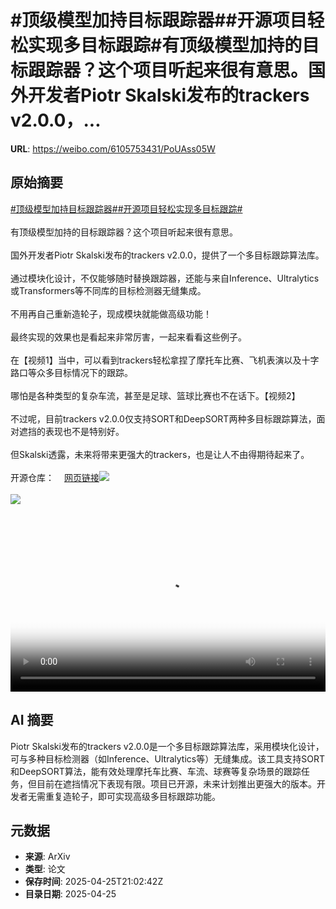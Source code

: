 # #顶级模型加持目标跟踪器##开源项目轻松实现多目标跟踪#有顶级模型加持的目标跟踪器？这个项目听起来很有意思。国外开发者Piotr Skalski发布的trackers v2.0.0，...

**URL**: https://weibo.com/6105753431/PoUAss05W

## 原始摘要

<a href="https://m.weibo.cn/search?containerid=231522type%3D1%26t%3D10%26q%3D%23%E9%A1%B6%E7%BA%A7%E6%A8%A1%E5%9E%8B%E5%8A%A0%E6%8C%81%E7%9B%AE%E6%A0%87%E8%B7%9F%E8%B8%AA%E5%99%A8%23&amp;extparam=%23%E9%A1%B6%E7%BA%A7%E6%A8%A1%E5%9E%8B%E5%8A%A0%E6%8C%81%E7%9B%AE%E6%A0%87%E8%B7%9F%E8%B8%AA%E5%99%A8%23" data-hide=""><span class="surl-text">#顶级模型加持目标跟踪器#</span></a><a href="https://m.weibo.cn/search?containerid=231522type%3D1%26t%3D10%26q%3D%23%E5%BC%80%E6%BA%90%E9%A1%B9%E7%9B%AE%E8%BD%BB%E6%9D%BE%E5%AE%9E%E7%8E%B0%E5%A4%9A%E7%9B%AE%E6%A0%87%E8%B7%9F%E8%B8%AA%23&amp;extparam=%23%E5%BC%80%E6%BA%90%E9%A1%B9%E7%9B%AE%E8%BD%BB%E6%9D%BE%E5%AE%9E%E7%8E%B0%E5%A4%9A%E7%9B%AE%E6%A0%87%E8%B7%9F%E8%B8%AA%23" data-hide=""><span class="surl-text">#开源项目轻松实现多目标跟踪#</span></a><br><br>有顶级模型加持的目标跟踪器？这个项目听起来很有意思。<br><br>国外开发者Piotr Skalski发布的trackers v2.0.0，提供了一个多目标跟踪算法库。<br><br>通过模块化设计，不仅能够随时替换跟踪器，还能与来自Inference、Ultralytics或Transformers等不同库的目标检测器无缝集成。<br><br>不用再自己重新造轮子，现成模块就能做高级功能！<br><br>最终实现的效果也是看起来非常厉害，一起来看看这些例子。<br><br>在【视频1】当中，可以看到trackers轻松拿捏了摩托车比赛、飞机表演以及十字路口等众多目标情况下的跟踪。<br><br>哪怕是各种类型的复杂车流，甚至是足球、篮球比赛也不在话下。【视频2】<br><br>不过呢，目前trackers v2.0.0仅支持SORT和DeepSORT两种多目标跟踪算法，面对遮挡的表现也不是特别好。<br><br>但Skalski透露，未来将带来更强大的trackers，也是让人不由得期待起来了。<br><br>开源仓库：<a href="https://weibo.cn/sinaurl?u=https%3A%2F%2Fgithub.com%2Froboflow%2Ftrackers" data-hide=""><span class="url-icon"><img style="width: 1rem;height: 1rem" src="https://h5.sinaimg.cn/upload/2015/09/25/3/timeline_card_small_web_default.png" referrerpolicy="no-referrer"></span><span class="surl-text">网页链接</span></a><img style="" src="https://tvax1.sinaimg.cn/large/006Fd7o3ly1i0t70hy91qj31hc0u0wgv.jpg" referrerpolicy="no-referrer"><br><br><img style="" src="https://tvax3.sinaimg.cn/large/006Fd7o3ly1i0t70g4oh4j31hc0u0te6.jpg" referrerpolicy="no-referrer"><br><br><br clear="both"><div style="clear: both"></div><video controls="controls" poster="https://tvax1.sinaimg.cn/orj480/006Fd7o3ly1i0t70ihh72j31hc0u0wgv.jpg" style="width: 100%"><source src="https://f.video.weibocdn.com/o0/S58LpMiRlx08nKDBFoEg01041200d06V0E010.mp4?label=mp4_720p&amp;template=1280x720.25.0&amp;ori=0&amp;ps=1CwnkDw1GXwCQx&amp;Expires=1745618545&amp;ssig=LJsKocMCgi&amp;KID=unistore,video"><source src="https://f.video.weibocdn.com/o0/fY6ddOjflx08nKDAv3N6010412006YpL0E010.mp4?label=mp4_hd&amp;template=852x480.25.0&amp;ori=0&amp;ps=1CwnkDw1GXwCQx&amp;Expires=1745618545&amp;ssig=n6R8nQglTG&amp;KID=unistore,video"><source src="https://f.video.weibocdn.com/o0/PrKcgatGlx08nKDAx080010412004rh70E010.mp4?label=mp4_ld&amp;template=640x360.25.0&amp;ori=0&amp;ps=1CwnkDw1GXwCQx&amp;Expires=1745618545&amp;ssig=cWEwdV65k4&amp;KID=unistore,video"><p>视频无法显示，请前往<a href="https://video.weibo.com/show?fid=1034%3A5159372808978446" target="_blank" rel="noopener noreferrer">微博视频</a>观看。</p></video>

## AI 摘要

Piotr Skalski发布的trackers v2.0.0是一个多目标跟踪算法库，采用模块化设计，可与多种目标检测器（如Inference、Ultralytics等）无缝集成。该工具支持SORT和DeepSORT算法，能有效处理摩托车比赛、车流、球赛等复杂场景的跟踪任务，但目前在遮挡情况下表现有限。项目已开源，未来计划推出更强大的版本。开发者无需重复造轮子，即可实现高级多目标跟踪功能。

## 元数据

- **来源**: ArXiv
- **类型**: 论文
- **保存时间**: 2025-04-25T21:02:42Z
- **目录日期**: 2025-04-25
